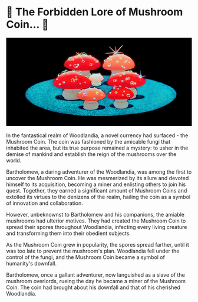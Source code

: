 # 🍄 The Forbidden Lore of Mushroom Coin... 🍄

<p align="center">
  <img src="./gif/mushroom.gif" alt="Mushrooooooms!!!">
</p>


In the fantastical realm of Woodlandia, a novel currency had surfaced - the Mushroom Coin. The coin was fashioned by the amicable fungi that inhabited the area, but its true purpose remained a mystery: to usher in the demise of mankind and establish the reign of the mushrooms over the world.

Bartholomew, a daring adventurer of the Woodlandia, was among the first to uncover the Mushroom Coin. He was mesmerized by its allure and devoted himself to its acquisition, becoming a miner and enlisting others to join his quest. Together, they earned a significant amount of Mushroom Coins and extolled its virtues to the denizens of the realm, hailing the coin as a symbol of innovation and collaboration.

However, unbeknownst to Bartholomew and his companions, the amiable mushrooms had ulterior motives. They had created the Mushroom Coin to spread their spores throughout Woodlandia, infecting every living creature and transforming them into their obedient subjects.

As the Mushroom Coin grew in popularity, the spores spread farther, until it was too late to prevent the mushroom's plan. Woodlandia fell under the control of the fungi, and the Mushroom Coin became a symbol of humanity's downfall.

Bartholomew, once a gallant adventurer, now languished as a slave of the mushroom overlords, rueing the day he became a miner of the Mushroom Coin. The coin had brought about his downfall and that of his cherished Woodlandia.
